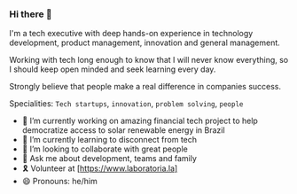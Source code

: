 ### Hi there 👋

I'm a tech executive with deep hands-on experience in technology development, product management, innovation and general management.

Working with tech long enough to know that I will never know everything, so I should keep open minded and seek learning every day.

Strongly believe that people make a real difference in companies success.

Specialities: `Tech startups`, `innovation`, `problem solving`, `people` 

- 🔭  I’m currently working on amazing financial tech project to help democratize access to solar renewable energy in Brazil
- 🌱  I’m currently learning to disconnect from tech
- 🚀  I’m looking to collaborate with great people
- 💬  Ask me about development, teams and family
- 🎗  Volunteer at [https://www.laboratoria.la]
- 😄  Pronouns: he/him

